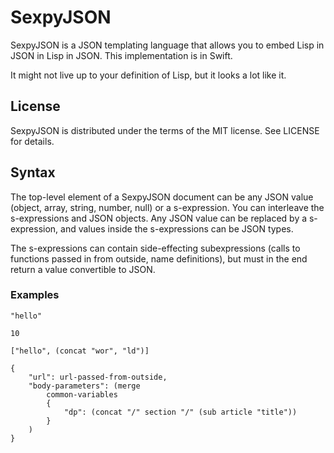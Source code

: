 # SexpyJSON

SexpyJSON is a JSON templating language that allows you to embed Lisp in JSON in Lisp in JSON.
This implementation is in Swift.

It might not live up to your definition of Lisp, but it looks a lot like it.

## License

SexpyJSON is distributed under the terms of the MIT license. See LICENSE for details.

## Syntax

The top-level element of a SexpyJSON document can be any JSON value (object, array, string, number, null) or
a s-expression. You can interleave the s-expressions and JSON objects. Any JSON value can be replaced by a
s-expression, and values inside the s-expressions can be JSON types. 

The s-expressions can contain side-effecting subexpressions (calls to functions passed in from outside,
name definitions), but must in the end return a value convertible to JSON.

### Examples

```
"hello"
```

```
10
```

```
["hello", (concat "wor", "ld")]
```

```
{
    "url": url-passed-from-outside,
    "body-parameters": (merge
        common-variables
        {
            "dp": (concat "/" section "/" (sub article "title"))
        }
    )
}
```

